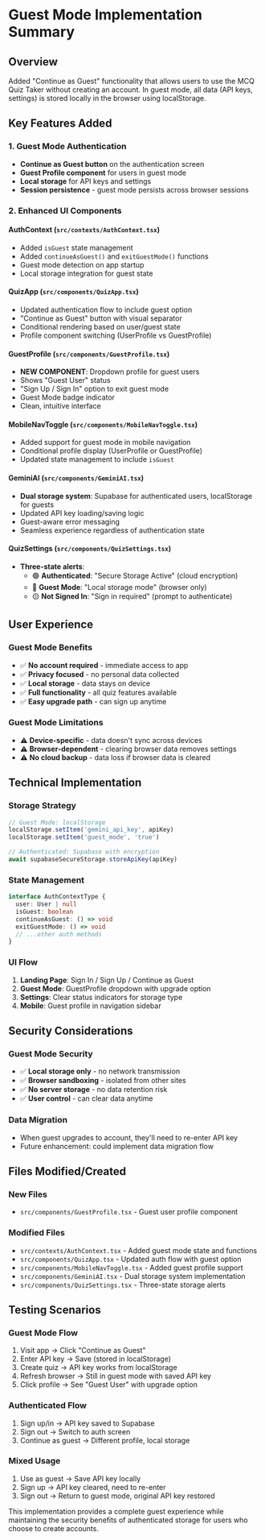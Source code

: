 # Guest Mode Implementation Summary

## Overview
Added "Continue as Guest" functionality that allows users to use the MCQ Quiz Taker without creating an account. In guest mode, all data (API keys, settings) is stored locally in the browser using localStorage.

## Key Features Added

### 1. Guest Mode Authentication
- **Continue as Guest button** on the authentication screen
- **Guest Profile component** for users in guest mode
- **Local storage** for API keys and settings
- **Session persistence** - guest mode persists across browser sessions

### 2. Enhanced UI Components

#### AuthContext (`src/contexts/AuthContext.tsx`)
- Added `isGuest` state management
- Added `continueAsGuest()` and `exitGuestMode()` functions
- Guest mode detection on app startup
- Local storage integration for guest state

#### QuizApp (`src/components/QuizApp.tsx`)
- Updated authentication flow to include guest option
- "Continue as Guest" button with visual separator
- Conditional rendering based on user/guest state
- Profile component switching (UserProfile vs GuestProfile)

#### GuestProfile (`src/components/GuestProfile.tsx`)
- **NEW COMPONENT**: Dropdown profile for guest users
- Shows "Guest User" status
- "Sign Up / Sign In" option to exit guest mode
- Guest Mode badge indicator
- Clean, intuitive interface

#### MobileNavToggle (`src/components/MobileNavToggle.tsx`)
- Added support for guest mode in mobile navigation
- Conditional profile display (UserProfile or GuestProfile)
- Updated state management to include `isGuest`

#### GeminiAI (`src/components/GeminiAI.tsx`)
- **Dual storage system**: Supabase for authenticated users, localStorage for guests
- Updated API key loading/saving logic
- Guest-aware error messaging
- Seamless experience regardless of authentication state

#### QuizSettings (`src/components/QuizSettings.tsx`)
- **Three-state alerts**:
  - 🟢 **Authenticated**: "Secure Storage Active" (cloud encryption)
  - 🔵 **Guest Mode**: "Local storage mode" (browser only)
  - 🟡 **Not Signed In**: "Sign in required" (prompt to authenticate)

## User Experience

### Guest Mode Benefits
- ✅ **No account required** - immediate access to app
- ✅ **Privacy focused** - no personal data collected
- ✅ **Local storage** - data stays on device
- ✅ **Full functionality** - all quiz features available
- ✅ **Easy upgrade path** - can sign up anytime

### Guest Mode Limitations
- ⚠️ **Device-specific** - data doesn't sync across devices
- ⚠️ **Browser-dependent** - clearing browser data removes settings
- ⚠️ **No cloud backup** - data loss if browser data is cleared

## Technical Implementation

### Storage Strategy
```typescript
// Guest Mode: localStorage
localStorage.setItem('gemini_api_key', apiKey)
localStorage.setItem('guest_mode', 'true')

// Authenticated: Supabase with encryption
await supabaseSecureStorage.storeApiKey(apiKey)
```

### State Management
```typescript
interface AuthContextType {
  user: User | null
  isGuest: boolean
  continueAsGuest: () => void
  exitGuestMode: () => void
  // ...other auth methods
}
```

### UI Flow
1. **Landing Page**: Sign In / Sign Up / Continue as Guest
2. **Guest Mode**: GuestProfile dropdown with upgrade option
3. **Settings**: Clear status indicators for storage type
4. **Mobile**: Guest profile in navigation sidebar

## Security Considerations

### Guest Mode Security
- ✅ **Local storage only** - no network transmission
- ✅ **Browser sandboxing** - isolated from other sites
- ✅ **No server storage** - no data retention risk
- ✅ **User control** - can clear data anytime

### Data Migration
- When guest upgrades to account, they'll need to re-enter API key
- Future enhancement: could implement data migration flow

## Files Modified/Created

### New Files
- `src/components/GuestProfile.tsx` - Guest user profile component

### Modified Files
- `src/contexts/AuthContext.tsx` - Added guest mode state and functions
- `src/components/QuizApp.tsx` - Updated auth flow with guest option
- `src/components/MobileNavToggle.tsx` - Added guest profile support
- `src/components/GeminiAI.tsx` - Dual storage system implementation
- `src/components/QuizSettings.tsx` - Three-state storage alerts

## Testing Scenarios

### Guest Mode Flow
1. Visit app → Click "Continue as Guest"
2. Enter API key → Save (stored in localStorage)
3. Create quiz → API key works from localStorage
4. Refresh browser → Still in guest mode with saved API key
5. Click profile → See "Guest User" with upgrade option

### Authenticated Flow
1. Sign up/in → API key saved to Supabase
2. Sign out → Switch to auth screen
3. Continue as guest → Different profile, local storage

### Mixed Usage
1. Use as guest → Save API key locally
2. Sign up → API key cleared, need to re-enter
3. Sign out → Return to guest mode, original API key restored

This implementation provides a complete guest experience while maintaining the security benefits of authenticated storage for users who choose to create accounts.
